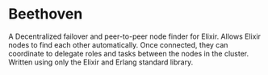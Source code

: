 # Beethoven

A Decentralized failover and peer-to-peer node finder for Elixir. Allows Elixir nodes to find each other automatically. Once connected, they can coordinate to delegate roles and tasks between the nodes in the cluster. Written using only the Elixir and Erlang standard library.



